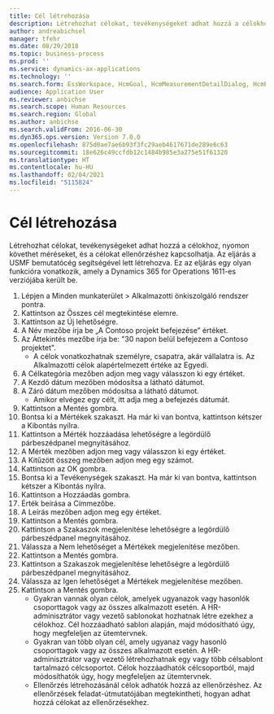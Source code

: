 ```yaml
---
title: Cél létrehozása
description: Létrehozhat célokat, tevékenységeket adhat hozzá a célokhoz, nyomon követhet méréseket, és a célokat ellenőrzéshez kapcsolhatja.
author: andreabichsel
manager: tfehr
ms.date: 08/29/2018
ms.topic: business-process
ms.prod: ''
ms.service: dynamics-ax-applications
ms.technology: ''
ms.search.form: EssWorkspace, HcmGoal, HcmMeasurementDetailDialog, HcmPerfJournalAdd, HcmGoalChangeSettings, HcmEmployeeDevelopmentWorkspace
audience: Application User
ms.reviewer: anbichse
ms.search.scope: Human Resources
ms.search.region: Global
ms.author: anbichse
ms.search.validFrom: 2016-06-30
ms.dyn365.ops.version: Version 7.0.0
ms.openlocfilehash: 875d0ae7ae6b93f3fc29aeb4617671de289e6c63
ms.sourcegitcommit: 18e626c49ccfdb12c1484b985e3a275e51f61320
ms.translationtype: HT
ms.contentlocale: hu-HU
ms.lasthandoff: 02/04/2021
ms.locfileid: "5115824"
---
```

# <a name="create-a-goal"></a>Cél létrehozása

Létrehozhat célokat, tevékenységeket adhat hozzá a célokhoz, nyomon követhet méréseket, és a célokat ellenőrzéshez kapcsolhatja. Az eljárás a USMF bemutatócég segítségével lett létrehozva. Ez az eljárás egy olyan funkcióra vonatkozik, amely a Dynamics 365 for Operations 1611-es verziójába került be.

1. Lépjen a Minden munkaterület > Alkalmazotti önkiszolgáló rendszer pontra.
2. Kattintson az Összes cél megtekintése elemre.
3. Kattintson az Új lehetőségre.
4. A Név mezőbe írja be „A Contoso projekt befejezése” értéket.
5. Az Áttekintés mezőbe írja be: "30 napon belül befejezem a Contoso projektet".
    * A célok vonatkozhatnak személyre, csapatra, akár vállalatra is. Az Alkalmazotti célok alapértelmezett értéke az Egyedi.  
6. A Célkategória mezőben adjon meg vagy válasszon ki egy értéket.
7. A Kezdő dátum mezőben módosítsa a látható dátumot.
8. A Záró dátum mezőben módosítsa a látható dátumot.
    * Amikor elvégez egy célt, itt adja meg a befejezés dátumát.  
9. Kattintson a Mentés gombra.
10. Bontsa ki a Mértékek szakaszt. Ha már ki van bontva, kattintson kétszer a Kibontás nyílra.
11. Kattintson a Mérték hozzáadása lehetőségre a legördülő párbeszédpanel megnyitásához.
12. A Mérték mezőben adjon meg vagy válasszon ki egy értéket.
13. A Kitűzött összeg mezőben adjon meg egy számot.
14. Kattintson az OK gombra.
15. Bontsa ki a Tevékenységek szakaszt. Ha már ki van bontva, kattintson kétszer a Kibontás nyílra.
16. Kattintson a Hozzáadás gombra.
17. Érték beírása a Címmezőbe.
18. A Leírás mezőben adjon meg egy értéket.
19. Kattintson a Mentés gombra.
20. Kattintson a Szakaszok megjelenítése lehetőségre a legördülő párbeszédpanel megnyitásához.
21. Válassza a Nem lehetőséget a Mértékek megjelenítése mezőben.
22. Kattintson a Mentés gombra.
23. Kattintson a Szakaszok megjelenítése lehetőségre a legördülő párbeszédpanel megnyitásához.
24. Válassza az Igen lehetőséget a Mértékek megjelenítése mezőben.
25. Kattintson a Mentés gombra.
    * Gyakran vannak olyan célok, amelyek ugyanazok vagy hasonlók csoporttagok vagy az összes alkalmazott esetén.     A HR-adminisztrátor vagy vezető sablonokat hozhatnak létre ezekhez a célokhoz. Cél hozzáadható sablon alapján, majd módosítható úgy, hogy megfeleljen az ütemtervnek.  
    * Gyakran van több olyan cél, amely ugyanaz vagy hasonló csoporttagok vagy az összes alkalmazott esetén.     A HR-adminisztrátor vagy vezető létrehozhatnak egy vagy több célsablont tartalmazó célcsoportot. Célok hozzáadhatók célcsoportból, majd módosíthatók úgy, hogy megfeleljen az ütemtervnek.  
    * Ellenőrzés létrehozásánál célok adhatók hozzá az ellenőrzéshez. Az ellenőrzések feladat-útmutatójában megtekintheti, hogyan adhat hozzá célokat az ellenőrzésekhez.  

